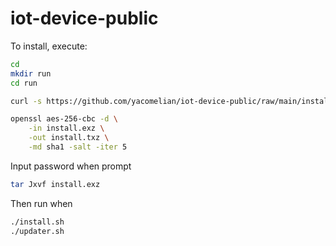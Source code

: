 # iot-device-public

To install, execute:

```bash
cd
mkdir run
cd run

curl -s https://github.com/yacomelian/iot-device-public/raw/main/install.exz --output install.exz

openssl aes-256-cbc -d \
    -in install.exz \
    -out install.txz \
    -md sha1 -salt -iter 5
```

Input password when prompt


```bash
tar Jxvf install.exz
```

Then run when

```bash
./install.sh
./updater.sh
```